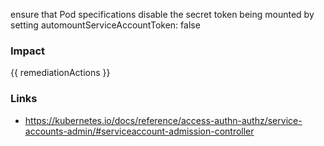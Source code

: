 
ensure that Pod specifications disable the secret token being mounted by setting automountServiceAccountToken: false

### Impact
<!-- Add Impact here -->

<!-- DO NOT CHANGE -->
{{ remediationActions }}

### Links
- https://kubernetes.io/docs/reference/access-authn-authz/service-accounts-admin/#serviceaccount-admission-controller



